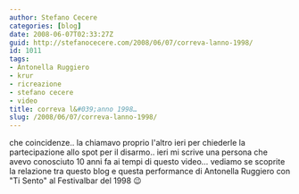 ```yaml
---
author: Stefano Cecere
categories: [blog]
date: 2008-06-07T02:33:27Z
guid: http://stefanocecere.com/2008/06/07/correva-lanno-1998/
id: 1011
tags:
- Antonella Ruggiero
- krur
- ricreazione
- stefano cecere
- video
title: correva l&#039;anno 1998…
slug: /2008/06/07/correva-lanno-1998/
---
```


che coincidenze.. la chiamavo proprio l'altro ieri per chiederle la partecipazione allo spot per il disarmo.. ieri mi scrive una persona che avevo conosciuto 10 anni fa ai tempi di questo video… vediamo se scoprite la relazione tra questo blog e questa performance di Antonella Ruggiero con "Ti Sento" al Festivalbar del 1998 😉